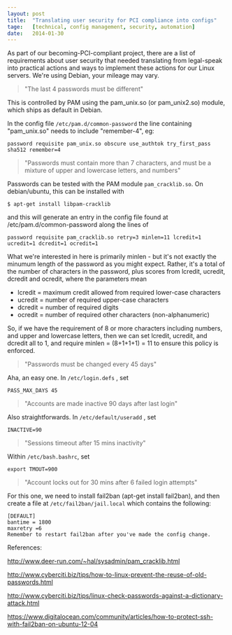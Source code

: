 ```yaml
---
layout: post
title:  "Translating user security for PCI compliance into configs"
tage:   [technical, config management, security, automation]
date:   2014-01-30
---
```


As part of our becoming-PCI-compliant project, there are a list of requirements about user security that needed translating from legal-speak into practical actions and ways to implement these actions for our Linux servers. We're using Debian, your mileage may vary.

> "The last 4 passwords must be different"

This is controlled by PAM using the pam_unix.so (or pam_unix2.so) module, which ships as default in Debian. 

In the config file `/etc/pam.d/common-password` the line containing "pam_unix.so" needs to include "remember-4", eg:

    password requisite pam_unix.so obscure use_authtok try_first_pass sha512 remember=4

> "Passwords must contain more than 7 characters, and must be a mixture of upper and lowercase letters, and numbers"

Passwords can be tested with the PAM module `pam_cracklib.so`. On debian/ubuntu, this can be installed with

    $ apt-get install libpam-cracklib

and this will generate an entry in the config file found at /etc/pam.d/common-password along the lines of

    password requisite pam_cracklib.so retry=3 minlen=11 lcredit=1 ucredit=1 dcredit=1 ocredit=1
What we're interested in here is primarily minlen - but it's not exactly the minumum length of the password as you might expect. Rather, it's a total of the number of characters in the password, plus scores from lcredit, ucredit, dcredit and ocredit, where the parameters mean

* lcredit = maximum credit allowed from required lower-case characters
* ucredit = number of required upper-case characters
* dcredit = number of required digits
* ocredit = number of required other characters (non-alphanumeric)

So, if we have the requirement of 8 or more characters including numbers, and upper and lowercase letters, then we can set lcredit, ucredit, and dcredit all to 1, and require minlen = (8+1+1+1) = 11 to ensure this policy is enforced.

> "Passwords must be changed every 45 days"

Aha, an easy one. In `/etc/login.defs` , set

    PASS_MAX_DAYS 45

> "Accounts are made inactive 90 days after last login"

Also straightforwards. In `/etc/default/useradd` , set

    INACTIVE=90

> "Sessions timeout after 15 mins inactivity"

Within `/etc/bash.bashrc`, set

    export TMOUT=900

> "Account locks out for 30 mins after 6 failed login attempts"

For this one, we need to install fail2ban (apt-get install fail2ban), and then create a file at `/etc/fail2ban/jail.local` which contains the following:

    [DEFAULT]
    bantime = 1800
    maxretry =6
    Remember to restart fail2ban after you've made the config change.


References:

http://www.deer-run.com/~hal/sysadmin/pam_cracklib.html

http://www.cyberciti.biz/tips/how-to-linux-prevent-the-reuse-of-old-passwords.html

http://www.cyberciti.biz/tips/linux-check-passwords-against-a-dictionary-attack.html

https://www.digitalocean.com/community/articles/how-to-protect-ssh-with-fail2ban-on-ubuntu-12-04

